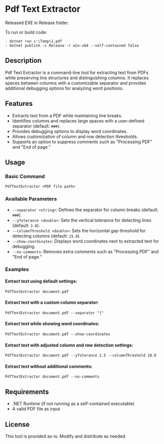 # Pdf Text Extractor

Released EXE in Release folder.

To run or build code:
```
- dotnet run c:\Temp\1.pdf
- dotnet publish -c Release -r win-x64 --self-contained false
```

## Description
Pdf Text Extractor is a command-line tool for extracting text from PDFs while preserving line structures and distinguishing columns. It replaces spaces between columns with a customizable separator and provides additional debugging options for analyzing word positions.

## Features
- Extracts text from a PDF while maintaining line breaks.
- Identifies columns and replaces large spaces with a user-defined separator (default: `###`).
- Provides debugging options to display word coordinates.
- Allows customization of column and row detection thresholds.
- Supports an option to suppress comments such as "Processing PDF" and "End of page."

## Usage

### Basic Command
```
PdfTextExtractor <PDF file path>
```

### Available Parameters
- `--separator <string>`: Defines the separator for column breaks (default: `###`).
- `--yTolerance <double>`: Sets the vertical tolerance for detecting lines (default: `3.0`).
- `--columnThreshold <double>`: Sets the horizontal gap threshold for detecting columns (default: `15.0`).
- `--show-coordinates`: Displays word coordinates next to extracted text for debugging.
- `--no-comments`: Removes extra comments such as "Processing PDF" and "End of page."

### Examples
#### Extract text using default settings:
```
PdfTextExtractor document.pdf
```

#### Extract text with a custom column separator:
```
PdfTextExtractor document.pdf --separator "|"
```

#### Extract text while showing word coordinates:
```
PdfTextExtractor document.pdf --show-coordinates
```

#### Extract text with adjusted column and row detection settings:
```
PdfTextExtractor document.pdf --yTolerance 2.5 --columnThreshold 10.0
```

#### Extract text without additional comments:
```
PdfTextExtractor document.pdf --no-comments
```

## Requirements
- .NET Runtime (if not running as a self-contained executable)
- A valid PDF file as input

## License
This tool is provided as-is. Modify and distribute as needed.



